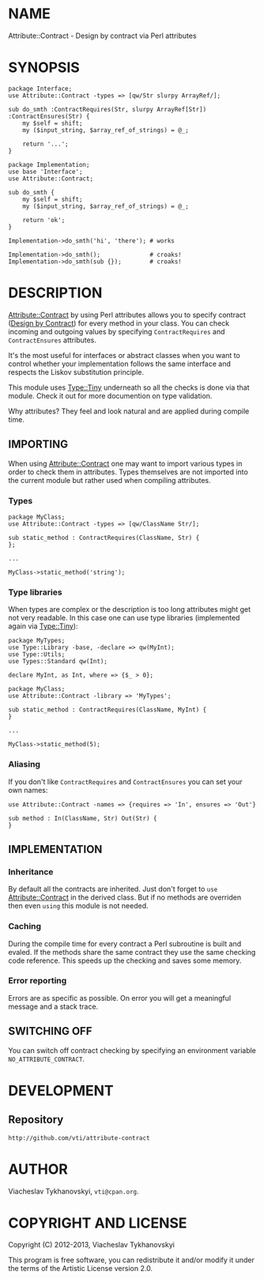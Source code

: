 # NAME

Attribute::Contract - Design by contract via Perl attributes

# SYNOPSIS

    package Interface;
    use Attribute::Contract -types => [qw/Str slurpy ArrayRef/];

    sub do_smth :ContractRequires(Str, slurpy ArrayRef[Str]) :ContractEnsures(Str) {
        my $self = shift;
        my ($input_string, $array_ref_of_strings) = @_;

        return '...';
    }

    package Implementation;
    use base 'Interface';
    use Attribute::Contract;

    sub do_smth {
        my $self = shift;
        my ($input_string, $array_ref_of_strings) = @_;

        return 'ok';
    }

    Implementation->do_smth('hi', 'there'); # works

    Implementation->do_smth();              # croaks!
    Implementation->do_smth(sub {});        # croaks!

# DESCRIPTION

[Attribute::Contract](http://search.cpan.org/perldoc?Attribute::Contract) by using Perl attributes allows you to specify contract
([Design by Contract](http://en.wikipedia.org/wiki/Design\_by\_contract)) for
every method in your class. You can check incoming and outgoing values by
specifying `ContractRequires` and `ContractEnsures` attributes.

It's the most useful for interfaces or abstract classes when you want to control
whether your implementation follows the same interface and respects the Liskov
substitution principle.

This module uses [Type::Tiny](http://search.cpan.org/perldoc?Type::Tiny) underneath so all the checks is done via that
module. Check it out for more documention on type validation.

Why attributes? They feel and look natural and are applied during compile time.

## IMPORTING

When using [Attribute::Contract](http://search.cpan.org/perldoc?Attribute::Contract) one may want to import various types in order
to check them in attributes. Types themselves are not imported into the current
module but rather used when compiling attributes.

### Types

    package MyClass;
    use Attribute::Contract -types => [qw/ClassName Str/];

    sub static_method : ContractRequires(ClassName, Str) {
    };

    ...

    MyClass->static_method('string');

### Type libraries

When types are complex or the description is too long attributes might get not
very readable. In this case one can use type libraries (implemented again via
[Type::Tiny](http://search.cpan.org/perldoc?Type::Tiny)):

    package MyTypes;
    use Type::Library -base, -declare => qw(MyInt);
    use Type::Utils;
    use Types::Standard qw(Int);

    declare MyInt, as Int, where => {$_ > 0};

    package MyClass;
    use Attribute::Contract -library => 'MyTypes';

    sub static_method : ContractRequires(ClassName, MyInt) {
    }

    ...

    MyClass->static_method(5);

### Aliasing

If you don't like `ContractRequires` and `ContractEnsures` you can set your
own names:

    use Attribute::Contract -names => {requires => 'In', ensures => 'Out'}

    sub method : In(ClassName, Str) Out(Str) {
    }

## IMPLEMENTATION

### Inheritance

By default all the contracts are inherited. Just don't forget to `use`
[Attribute::Contract](http://search.cpan.org/perldoc?Attribute::Contract) in the derived class. But if no methods are overriden
then even `using` this module is not needed.

### Caching

During the compile time for every contract a Perl subroutine is built and
evaled. If the methods share the same contract they use the same checking code
reference. This speeds up the checking and saves some memory.

### Error reporting

Errors are as specific as possible. On error you will get a meaningful message
and a stack trace.

## SWITCHING OFF

You can switch off contract checking by specifying an environment variable
`NO_ATTRIBUTE_CONTRACT`.

# DEVELOPMENT

## Repository

    http://github.com/vti/attribute-contract

# AUTHOR

Viacheslav Tykhanovskyi, `vti@cpan.org`.

# COPYRIGHT AND LICENSE

Copyright (C) 2012-2013, Viacheslav Tykhanovskyi

This program is free software, you can redistribute it and/or modify it under
the terms of the Artistic License version 2.0.
